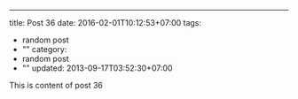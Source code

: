 ---
title: Post 36
date: 2016-02-01T10:12:53+07:00
tags:
  - random post
  - ""
category:
  - random post
  - ""
updated: 2013-09-17T03:52:30+07:00

This is content of post 36